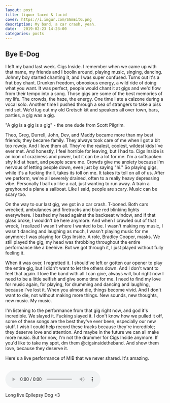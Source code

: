 ```yaml
---
layout: post
title: liquor laced & lucid
cover: https://i.imgur.com/SGmEitG.png
description: My band, a car crash, yeah.
date:   2019-02-23 14:23:00
categories: posts
---
```

## Bye E-Dog

I left my band last week. Cigs Inside. I remember when we came up with that name, my friends and I boolin around, playing music, singing, dancing. Johnny boy started chanting it, and I was super confused. Turns out it's a frat boy chant. Drunken freedom, obnoxious energy, a wild ride of doing what you want. It was perfect, people would chant it at gigs and we'd flow from their tempo into a song. Those gigs are some of the best memories of my life. The crowds, the haze, the energy. One time I ate a calzone during a vocal solo. Another time I pushed through a sea of strangers to take a piss mid set. We'd lug out my old Gretsch kit and speakers all over town, bars, parties, a gig was a gig.

"A gig is a gig is a gig" - the one dude from Scott Pilgrim.

Theo, Greg, Durrell, John, Dev, and Maddy became more than my best friends; they became family. They always took care of me when I got a bit too rowdy. And I love them all. They're the realest, coolest, wildest kids I've ever met. And honestly, I feel horrible for leaving, but I had to. Cigs Inside is an icon of craziness and power, but it can be a lot for me. I'm a softspoken shy kid at heart, and people scare me. Crowds give me anxiety because I'm nervous of letting people down, even just by saying "hi." So playing gigs, while it's a fucking thrill, takes its toll on me. It takes its toll on all of us. After we perform, we're all severely drained, often to a really heavy depressing vibe. Personally I ball up like a cat, just wanting to run away. A train a greyhound a plane a sailboat. Like I said, people are scary. Music can be scary too.

On the way to our last gig, we got in a car crash. T-boned. Both cars wrecked, ambulances and firetrucks and blue red blinking lights everywhere. I bashed my head against the backseat window, and if that glass broke, I wouldn't be here anymore. And when I crawled out of that wreck, I realized I wasn't where I wanted to be. I wasn't making my music, I wasn't dancing and laughing as much, I wasn't playing music for me anymore; I was playing for Cigs Inside. A role, Bradley Cooper, masks. We still played the gig, my head was throbbing throughout the entire performance like a beehive. But we got through it, I just played without fully feeling it.

When it was over, I regretted it. I should've left or gotten our opener to play the entire gig, but I didn't want to let the others down. And I don't want to feel that again. I love the band with all I can give, always will, but right now I need to be a little selfish and give some time for me. I need to find my love for music again, for playing, for drumming and dancing and laughing, because I've lost it. When you almost die, things become vivid. And I don't want to die, not without making more things. New sounds, new thoughts, new music. My music.

I'm listening to the performance from that gig right now, and god it's incredible. We slayed it. Fucking slayed it. I don't know how we pulled it off, some of these songs are the best they've ever been, especially our new stuff. I wish I could help record these tracks because they're incredible; they deserve love and attention. And maybe in the future we can all make more music. But for now, I'm not the drummer for Cigs Inside anymore. If you'd like to take my spot, dm them @cigsinsidetheband. And show them love, because they deserve it.

Here's a live performance of MIB that we never shared. It's amazing.<br><br>

<audio controls>
  <source src="{{ site.baseurl }}/audio/mib.mp3" type="audio/mpeg">
Your browser does not support the audio element.
</audio><br>

Long live Epilepsy Dog <3
